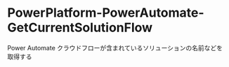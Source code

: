 # PowerPlatform-PowerAutomate-GetCurrentSolutionFlow
 Power Automate クラウドフローが含まれているソリューションの名前などを取得する
